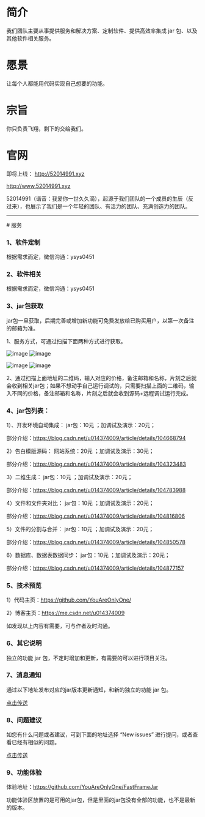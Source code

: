 # 简介
我们团队主要从事提供服务和解决方案、定制软件、提供高效率集成 jar 包、以及其他软件相关服务。
# 愿景
让每个人都能用代码实现自己想要的功能。
# 宗旨
你只负责飞翔，剩下的交给我们。
# 官网
即将上线：
http://52014991.xyz

http://www.52014991.xyz

52014991（谐音：我爱你一世久久滴），起源于我们团队的一个成员的生辰（反过来），也展示了我们是一个年轻的团队、有活力的团队、充满创造力的团队。


<hr>
# 服务

### 1、软件定制

根据需求而定，微信沟通：ysys0451

### 2、软件相关
根据需求而定，微信沟通：ysys0451


### 3、jar包获取
jar包一旦获取，后期完善或增加新功能可免费发放给已购买用户，以第一次备注的邮箱为准。

1、服务方式，可通过扫描下面两种方式进行获取。

![image](https://github.com/YouAreOnlyOne/SmartBookmark/blob/master/img/alipay.png)
![image](https://github.com/YouAreOnlyOne/SmartBookmark/blob/master/img/wechat.png)


![image](https://img-blog.csdnimg.cn/20200215095940790.png?x-oss-process=image/watermark,type_ZmFuZ3poZW5naGVpdGk,shadow_10,text_aHR0cHM6Ly9ibG9nLmNzZG4ubmV0L3UwMTQzNzQwMDk=,size_16,color_FFFFFF,t_70)
![image](https://img-blog.csdnimg.cn/20200215095954149.png?x-oss-process=image/watermark,type_ZmFuZ3poZW5naGVpdGk,shadow_10,text_aHR0cHM6Ly9ibG9nLmNzZG4ubmV0L3UwMTQzNzQwMDk=,size_16,color_FFFFFF,t_70)


2、通过扫描上面地址的二维码，输入对应的价格，备注邮箱和名称，片刻之后就会收到相关jar包；如果不想动手自己运行调试的，只需要扫描上面的二维码，输入不同的价格，备注邮箱和名称，片刻之后就会收到源码+远程调试运行完成。


### 4、jar包列表：

1）、开发环境自动集成： jar包：10元 ；加调试及演示：20元；

部分介绍：https://blog.csdn.net/u014374009/article/details/104668794

2）告白模版源码： 网站系统：20元 ；加调试及演示：30元；

部分介绍：https://blog.csdn.net/u014374009/article/details/104323483


3）二维生成： jar包：10元 ；加调试及演示：20元；

部分介绍：https://blog.csdn.net/u014374009/article/details/104783988

4）文件和文件夹对比： jar包：10元 ；加调试及演示：20元；

部分介绍：https://blog.csdn.net/u014374009/article/details/104816806

5）文件的分割与合并： jar包：10元 ；加调试及演示：20元；

部分介绍：https://blog.csdn.net/u014374009/article/details/104850578

6）数据库、数据表数据同步： jar包：10元 ；加调试及演示：20元；

部分介绍：https://blog.csdn.net/u014374009/article/details/104877157

### 5、技术预览

1）代码主页：https://github.com/YouAreOnlyOne/

2）博客主页：https://me.csdn.net/u014374009

如发现以上内容有需要，可与作者及时沟通。

### 6、其它说明
独立的功能 jar 包，不定时增加和更新，有需要的可以进行项目关注。

### 7、消息通知
通过以下地址发布对应的jar版本更新通知，和新的独立的功能 jar 包。

[点击传送](https://github.com/YouAreOnlyOne/GeekTools/wiki)

### 8、问题建议
如您有什么问题或者建议，可到下面的地址选择 “New issues” 进行提问，或者查看已经有相似的问题。

[点击传送](https://github.com/YouAreOnlyOne/GeekTools/issues)

### 9、功能体验

体验地址：https://github.com/YouAreOnlyOne/FastFrameJar

功能体验区放置的是可用的jar包，但是里面的jar包没有全部的功能，也不是最新的版本。

